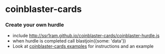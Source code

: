 coinblaster-cards
=================

### Create your own hurdle

* include
  http://ssr1ram.github.io/coinblaster-cards/coinblaster-hurdle.js
* when hurdle is completed call blastjoin({some: 'data'})
* Look at [coinblaster-cards
  examples](http://ssr1ram.github.com/coinblaster-cards) for instructions and
  an example
